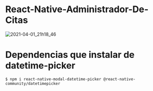 # React-Native-Administrador-De-Citas

![2021-04-01_21h18_46](https://user-images.githubusercontent.com/46203192/113460059-ad9c8d00-93d4-11eb-85a2-ec8067824f1d.png)

# Dependencias que instalar de datetime-picker
`$ npm i react-native-modal-datetime-picker @react-native-community/datetimepicker`
